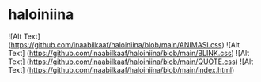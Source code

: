 # haloiniina
![Alt Text] (https://github.com/inaabilkaaf/haloiniina/blob/main/ANIMASI.css)
![Alt Text] (https://github.com/inaabilkaaf/haloiniina/blob/main/BLINK.css)
![Alt Text] (https://github.com/inaabilkaaf/haloiniina/blob/main/QUOTE.css)
![Alt Text] (https://github.com/inaabilkaaf/haloiniina/blob/main/index.html)
